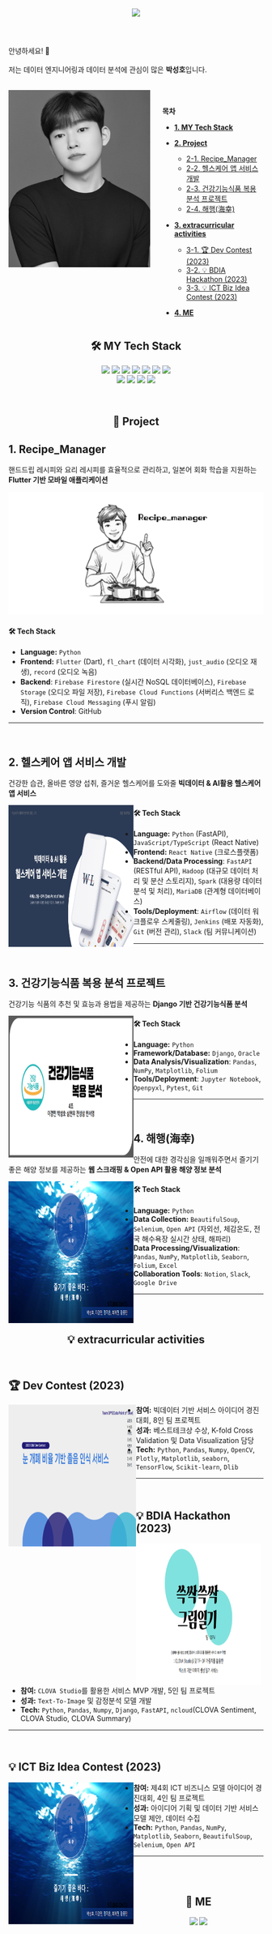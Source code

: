 <h1 align="center">
  <img src="https://capsule-render.vercel.app/api?type=wave&color=4CABE5&height=200&section=header&text=Seongho_Park&fontSize=70" />
</h1>

<br>

안녕하세요! 👋
<br><br>
저는 데이터 엔지니어링과 데이터 분석에 관심이 많은 **박성호**입니다.
<br><br>

<div style="display: flex; align-items: flex-start;">
<div style="flex-shrink: 0; margin-right: 24px;">
<img src="./img/profile.jpg" alt="프로필 이미지" style="width: 280px; height: auto; display: block; border: none; outline: none; margin: 0; padding: 0;">
</div>
<div style="flex-grow: 1; min-width: 0;">
<br>
  
**목차**
      
- **[1. MY Tech Stack](#1)**
- **[2. Project](#2)**
  - [2-1. Recipe_Manager](#3)
  - [2-2. 헬스케어 앱 서비스 개발](#4)
  - [2-3. 건강기능식품 복용 분석 프로젝트](#5)
  - [2-4. 해행(海幸)](#6)
- **[3. extracurricular activities](#7)**
  - [3-1. 🏆 Dev Contest (2023)](#8)
  - [3-2. 💡 BDIA Hackathon (2023)](#9)
  - [3-3. 💡 ICT Biz Idea Contest (2023)](#10)
- **[4. ME](#11)**
      
  </div>
</div>


<a id="1"></a>

<h2 align="center">
🛠 MY Tech Stack
</h2>

<p align="center">
<img src="https://img.shields.io/badge/-Python-3776AB?style=flat-square&logo=Python&logoColor=white" />
<img src="https://img.shields.io/badge/-django-276DC3?style=flat-square&logo=django&logoColor=white" />
<img src="https://img.shields.io/badge/-VSCode-276DC3?style=flat-square&logo=visualstudiocode&logoColor=white" />
<img src="https://img.shields.io/badge/-mariadb-003545?style=flat-square&logo=mariadb&logoColor=white" />
<img src="https://img.shields.io/badge/-SQL-4479A1?style=flat-square&logo=MySQL&logoColor=white" />
<img src="https://img.shields.io/badge/-TensorFlow-FF6F00?style=flat-square&logo=TensorFlow&logoColor=white" />
<img src="https://img.shields.io/badge/-Jupyter-F37626?style=flat-square&logo=Jupyter&logoColor=white" />
<br>
<img src="https://img.shields.io/badge/-plotly-E97627?style=flat-square&logo=plotly&logoColor=white" />
<img src="https://img.shields.io/badge/-Tableau-E97627?style=flat-square&logo=Tableau&logoColor=white" />
<img src="https://img.shields.io/badge/Flutter-02569B?style=flat-square&logo=flutter&logoColor=white"/>
<img src="https://img.shields.io/badge/-android-3DDC84?style=flat-square&logo=android&logoColor=white" />
</p>

<br>

<a id="2"></a>

<h2 align="center">
💼 Project
</h2>

<div>
  <a id="3"></a>

## 1. Recipe_Manager

핸드드립 레시피와 요리 레시피를 효율적으로 관리하고, 일본어 회화 학습을 지원하는 **Flutter 기반 모바일 애플리케이션**

  <a href="https://github.com/seonghorang/Recipe">
    
![Recipe_manager Screenshot](./img/recipe_manager.png)

  </a>

#### 🛠 Tech Stack

- **Language:** `Python`
- **Frontend:** `Flutter` (Dart), `fl_chart` (데이터 시각화), `just_audio` (오디오 재생), `record` (오디오 녹음)
- **Backend**: `Firebase Firestore` (실시간 NoSQL 데이터베이스), `Firebase Storage` (오디오 파일 저장), `Firebase Cloud Functions` (서버리스 백엔드 로직), `Firebase Cloud Messaging` (푸시 알림)
- **Version Control**: GitHub

---

</div>
<br>
<div>
  <a id="4"></a>

## 2. 헬스케어 앱 서비스 개발

건강한 습관, 올바른 영양 섭취, 즐거운 헬스케어를 도와줄 **빅데이터 & AI활용 헬스케어 앱 서비스**

  <a href="https://github.com/FINAL-BUSAN-2/DataPointOfView">
    <img src="./img/Final_Project.png" width="49%" height="280" style="float: left;">
  </a>


#### 🛠 Tech Stack

- **Language:** `Python` (FastAPI), `JavaScript/TypeScript` (React Native)
- **Frontend:** `React Native` (크로스플랫폼)
- **Backend/Data Processing**: `FastAPI` (RESTful API), `Hadoop` (대규모 데이터 처리 및 분산 스토리지), `Spark` (대용량 데이터 분석 및 처리), `MariaDB` (관계형 데이터베이스)
- **Tools/Deployment**: `Airflow` (데이터 워크플로우 스케줄링), `Jenkins` (배포 자동화), `Git` (버전 관리), `Slack` (팀 커뮤니케이션)

---

</div>

<br>

<div>
  <a id="5"></a>

## 3. 건강기능식품 복용 분석 프로젝트

건강기능 식품의 추천 및 효능과 용법을 제공하는 **Django 기반 건강기능식품 분석**

  <a href="https://github.com/hodu31/miniproject">
    <img src="./img/Second_Project.png" width="49%" height="280" style="float: left;">
  </a>

#### 🛠 Tech Stack

- **Language:** `Python`
- **Framework/Database:** `Django`, `Oracle`
- **Data Analysis/Visualization**: `Pandas`, `NumPy`, `Matplotlib`, `Folium`
- **Tools/Deployment**: `Jupyter Notebook`, `Openpyxl`, `Pytest`, `Git`

---

</div>

<br>

<div>
  <a id="6"></a>

## 4. 해행(海幸)

안전에 대한 경각심을 일깨워주면서 즐기기 좋은 해양 정보를 제공하는 **웹 스크래핑 & Open API 활용 해양 정보 분석**

  <a href="https://github.com/seonghorang/First_Project">
    <img src="./img/First_Project.png" width="49%" height="280" style="float: left;">
  </a>


#### 🛠 Tech Stack

- **Language:** `Python`
- **Data Collection:** `BeautifulSoup`, `Selenium`, `Open API` (자외선, 체감온도, 전국 해수욕장 실시간 상태, 해파리)
- **Data Processing/Visualization**: `Pandas`, `NumPy`, `Matplotlib`, `Seaborn`, `Folium`, `Excel`
- **Collaboration Tools**: `Notion`, `Slack`, `Google Drive`

---

</div>
<br><br>

<a id="7"></a>

<h2 align="center">
💡 extracurricular activities
</h2>
<br>



<div>
  <a id="8"></a>

## 🏆 Dev Contest (2023)

  <a href="https://github.com/seonghorang/BDIA-Dev-Contest">
    <img src="./img/dpv.png" width="50%" height="280" style="float: left;">
  </a>
  

- **참여:** 빅데이터 기반 서비스 아이디어 경진대회, 8인 팀 프로젝트
- **성과:** 베스트테크상 수상, K-fold Cross Validation 및 Data Visualization 담당
- **Tech:** `Python`, `Pandas`, `Numpy`, `OpenCV`, `Plotly`, `Matplotlib`, `seaborn`, `TensorFlow`, `Scikit-learn`, `Dlib`

---
<br>
</div>

<div>
  <a id="9"></a>

## 💡 BDIA Hackathon (2023)

  <a href="https://github.com/seonghorang/BDIA-Hackathon">
    <img src="./img/hackathon.png" width="49%" height="280" style="float: left;">
  </a>


- **참여:** `CLOVA Studio`를 활용한 서비스 MVP 개발, 5인 팀 프로젝트
- **성과:** `Text-To-Image` 및 감정분석 모델 개발
- **Tech:** `Python`, `Pandas`, `Numpy`, `Django`, `FastAPI`, `ncloud`(CLOVA Sentiment, CLOVA Studio, CLOVA Summary)

---
<br>
</div>
<div>
  <a id="10"></a>

## 💡 ICT Biz Idea Contest (2023)

  <a href="https://github.com/seonghorang/First_Project">
    <img src="./img/First_Project.png" width="49%" height="280" style="float: left;">
  </a>


- **참여:** 제4회 ICT 비즈니스 모델 아이디어 경진대회, 4인 팀 프로젝트
- **성과:** 아이디어 기획 및 데이터 기반 서비스 모델 제안, 데이터 수집
- **Tech:** `Python`, `Pandas`, `NumPy`, `Matplotlib`, `Seaborn`, `BeautifulSoup`, `Selenium`, `Open API`

---
<br>
</div>

<br>
  <a id="11"></a>
<h2 align="center">
👀 ME
</h2>
<p align="center">
  <a href="https://shorang.tistory.com/" style="display: inline-block;">
    <img src="https://img.shields.io/badge/-blog-FF5722?style=flat-square&logo=blogger&logoColor=white"/>
  </a>
  <a href="https://mail.google.com/mail/?view=cm&amp;fs=1&amp;to=bigdata0416@gmail.com" target="_blank">
    <img src="https://img.shields.io/badge/-Gmail-EA4335?style=flat-square&logo=gmail&logoColor=white" />
  </a>
</p>
